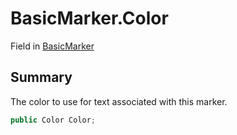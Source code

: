 # BasicMarker.Color

Field in [BasicMarker](/docs/api/csharp/yarn.unity.markuppalette.basicmarker.md)

## Summary


The color to use for text associated with this marker.


```csharp
public Color Color;
```

